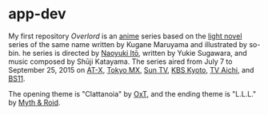 # app-dev
My first repository
*Overlord* is an [anime](https://en.wikipedia.org/wiki/Anime) series based on the [light novel](https://en.wikipedia.org/wiki/Light_novel) series of the same name written by Kugane Maruyama and illustrated by so-bin. he series is directed by [Naoyuki Itō](https://en.wikipedia.org/wiki/Naoyuki_It%C5%8D), written by Yukie Sugawara, and music composed by Shūji Katayama. The series aired from July 7 to September 25, 2015 on [AT-X](https://en.wikipedia.org/wiki/AT-X_(TV_network)), [Tokyo MX](https://en.wikipedia.org/wiki/Tokyo_MX), [Sun TV](https://en.wikipedia.org/wiki/Sun_Television), [KBS Kyoto](https://en.wikipedia.org/wiki/Kyoto_Broadcasting_System), [TV Aichi](https://en.wikipedia.org/wiki/TV_Aichi), and [BS11](https://en.wikipedia.org/wiki/Nippon_BS_Broadcasting).

The opening theme is "Clattanoia" by [OxT](https://en.wikipedia.org/wiki/OxT), and the ending theme is "L.L.L." by [Myth & Roid](https://en.wikipedia.org/wiki/Myth_%26_Roid).

